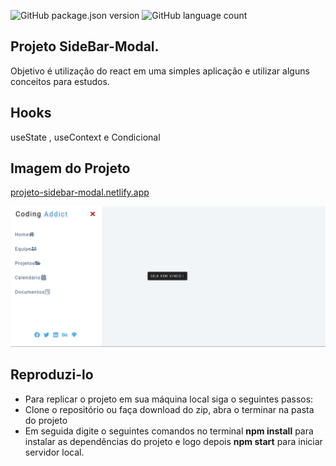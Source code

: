 ![GitHub package.json version](https://img.shields.io/github/package-json/v/jefferson1984/projeto-sidebar-modal)
![GitHub language count](https://img.shields.io/github/languages/count/jefferson1984/projeto-sidebar-modal)

## Projeto SideBar-Modal.

Objetivo é utilização do react em uma simples aplicação e utilizar alguns conceitos para estudos.

## Hooks

useState , useContext e Condicional

## Imagem do Projeto

[projeto-sidebar-modal.netlify.app](https://projeto-sidebar-modal.netlify.app/)

<img src="https://github.com/jefferson1984/projeto-sidebar-modal/blob/main/sidebar2.png">

## Reproduzi-lo

<ul>
  <li>Para replicar o projeto em sua máquina local siga o seguintes passos:</li>
  <li>Clone o repositório ou faça download do zip,  abra o terminar na pasta do projeto</li>
  <li>Em seguida digite o seguintes comandos no terminal  <strong>npm install</strong> para instalar as dependências do projeto e logo depois  <strong>npm start</strong> para iniciar servidor local.</li>
</ul>
